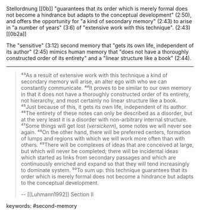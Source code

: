 Stellordnung [[0b]] "guarantees that its order which is merely formal does not become a hindrance but adapts to the conceptual development" (2:50),
and offers the opportunity for "a kind of secondary memory" (2:43) to arise in "a number of years" (3:6) of "extensive work with this technique". (2:43) [[0b2a]]

The "sensitive" (3:12) second memory that "gets its own life, independent of its author" (2:45) mimics human memory that "does not have a thoroughly constructed order of its entirety" and a "linear structure like a book" (2:44).

---

> ⁴³As a result of extensive work with this technique a kind of secondary memory will arise, an alter ego with who we can constantly communicate. ⁴⁴It proves to be similar to our own memory in that it does not have a thoroughly constructed order of its entirety, not hierarchy, and most certainly no linear structure like a book. ⁴⁵Just because of this, it gets its own life, independent of its author. ⁴⁶The entirety of these notes can only be described as a disorder, but at the very least it is a disorder with non-arbitrary internal structure. ⁴⁷Some things will get lost (_versickern_), some notes we will never see again. ⁴⁸On the other hand, there will be preferred centers, formation of lumps and regions with which we will work more often than with others. ⁴⁹There will be complexes of ideas that are conceived at large, but which will never be completed; there will be incidental ideas which started as links from secondary passages and which are continuously enriched and expand so that they will tend increasingly to dominate system. ⁵⁰To sum up: this technique guarantees that its order which is merely formal does not become a hindrance but adapts to the conceptual development.
>
> -- [[Luhmann1992]] Section II

keywords: #second-memory